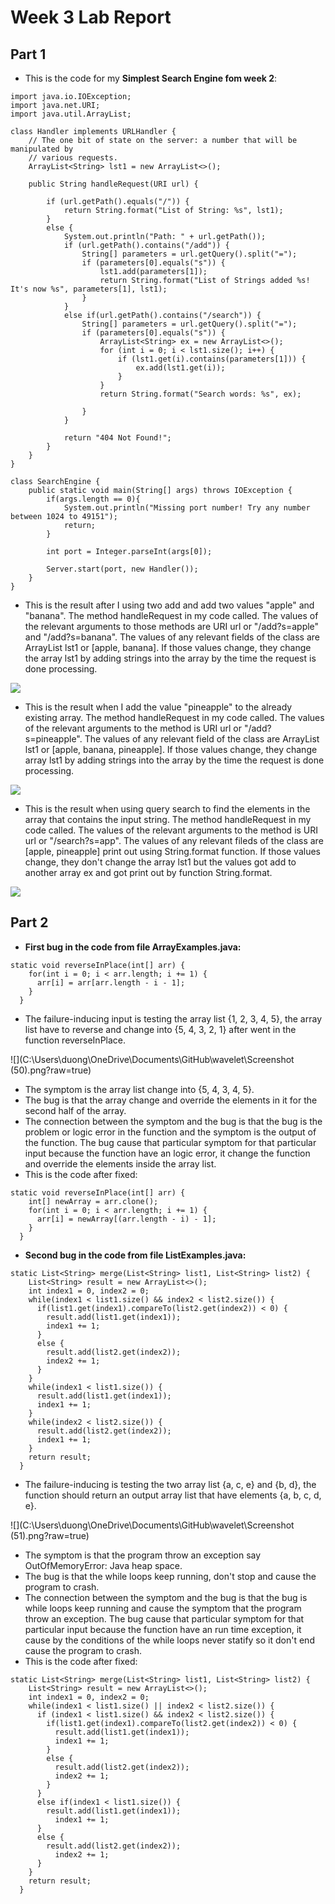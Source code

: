 # Week 3 Lab Report

## Part 1
* This is the code for my **Simplest Search Engine fom week 2**:

```
import java.io.IOException;
import java.net.URI;
import java.util.ArrayList;

class Handler implements URLHandler {
    // The one bit of state on the server: a number that will be manipulated by
    // various requests.
    ArrayList<String> lst1 = new ArrayList<>();

    public String handleRequest(URI url) {
        
        if (url.getPath().equals("/")) {
            return String.format("List of String: %s", lst1);
        } 
        else {
            System.out.println("Path: " + url.getPath());
            if (url.getPath().contains("/add")) {
                String[] parameters = url.getQuery().split("=");
                if (parameters[0].equals("s")) {
                    lst1.add(parameters[1]);
                    return String.format("List of Strings added %s! It's now %s", parameters[1], lst1);
                }
            }
            else if(url.getPath().contains("/search")) {
                String[] parameters = url.getQuery().split("=");
                if (parameters[0].equals("s")) {
                    ArrayList<String> ex = new ArrayList<>();
                    for (int i = 0; i < lst1.size(); i++) {
                        if (lst1.get(i).contains(parameters[1])) {
                            ex.add(lst1.get(i));
                        }
                    }
                    return String.format("Search words: %s", ex);
                
                }
            }
            
            return "404 Not Found!";
        }
    }
}

class SearchEngine {
    public static void main(String[] args) throws IOException {
        if(args.length == 0){
            System.out.println("Missing port number! Try any number between 1024 to 49151");
            return;
        }

        int port = Integer.parseInt(args[0]);

        Server.start(port, new Handler());
    }
}
```

* This is the result after I using two add and add two values "apple" and "banana". The method handleRequest in my code called. The values of the relevant arguments to those methods are URI url or "/add?s=apple" and "/add?s=banana". The values of any relevant fields of the class are ArrayList<String> lst1 or [apple, banana]. If those values change, they change the array lst1 by adding strings into the array by the time the request is done processing.

![](https://github.com/tnduong2807/wavelet/blob/master/Screenshot%20(38).png?raw=true)

* This is the result when I add the value "pineapple" to the already existing array. The method handleRequest in my code called. The values of the relevant arguments to the method is URI url or "/add?s=pineapple". The values of any relevant field of the class are ArrayList<String> lst1 or [apple, banana, pineapple]. If those values change, they change array lst1 by adding strings into the array by the time the request is done processing.

![](https://github.com/tnduong2807/wavelet/blob/master/Screenshot%20(39).png?raw=true)


* This is the result when using query search to find the elements in the array that contains the input string. The method handleRequest in my code called. The values of the relevant arguments to the method is URI url or "/search?s=app". The values of any relevant fileds of the class are [apple, pineapple] print out using String.format function. If those values change, they don't change the array lst1 but the values got add to another array ex and got print out by function String.format.

![](https://github.com/tnduong2807/wavelet/blob/master/Screenshot%20(40).png?raw=true)


## Part 2
* **First bug in the code from file ArrayExamples.java:**

```
static void reverseInPlace(int[] arr) {
    for(int i = 0; i < arr.length; i += 1) {
      arr[i] = arr[arr.length - i - 1];
    }
  }
```

* The failure-inducing input is testing the array list {1, 2, 3, 4, 5}, the array list have to reverse and change into {5, 4, 3, 2, 1} after went in the function reverseInPlace.

![](C:\Users\duong\OneDrive\Documents\GitHub\wavelet\Screenshot (50).png?raw=true)

* The symptom is the array list change into {5, 4, 3, 4, 5}.
* The bug is that the array change and override the elements in it for the second half of the array.
* The connection between the symptom and the bug is that the bug is the problem or logic error in the function and the symptom is the output of the function. The bug cause that particular symptom for that particular input because the function have an logic error, it change the function and override the elements inside the array list.
* This is the code after fixed:

```
static void reverseInPlace(int[] arr) {
    int[] newArray = arr.clone();
    for(int i = 0; i < arr.length; i += 1) {
      arr[i] = newArray[(arr.length - i) - 1];
    }
  }
```

* **Second bug in the code from file ListExamples.java:**

```
static List<String> merge(List<String> list1, List<String> list2) {
    List<String> result = new ArrayList<>();
    int index1 = 0, index2 = 0;
    while(index1 < list1.size() && index2 < list2.size()) {
      if(list1.get(index1).compareTo(list2.get(index2)) < 0) {
        result.add(list1.get(index1));
        index1 += 1;
      }
      else {
        result.add(list2.get(index2));
        index2 += 1;
      }
    }
    while(index1 < list1.size()) {
      result.add(list1.get(index1));
      index1 += 1;
    }
    while(index2 < list2.size()) {
      result.add(list2.get(index2));
      index1 += 1;
    }
    return result;
  }
```

* The failure-inducing is testing the two array list {a, c, e} and {b, d}, the function should return an output array list that have elements {a, b, c, d, e}.

![](C:\Users\duong\OneDrive\Documents\GitHub\wavelet\Screenshot (51).png?raw=true)

* The symptom is that the program throw an exception say OutOfMemoryError: Java heap space.
* The bug is that the while loops keep running, don't stop and cause the program to crash.
* The connection between the symptom and the bug is that the bug is while loops keep running and cause the symptom that the program throw an exception. The bug cause that particular symptom for that particular input because the function have an run time exception, it cause by the conditions of the while loops never statify so it don't end cause the program to crash.
* This is the code after fixed:

```
static List<String> merge(List<String> list1, List<String> list2) {
    List<String> result = new ArrayList<>();
    int index1 = 0, index2 = 0;
    while(index1 < list1.size() || index2 < list2.size()) {
      if (index1 < list1.size() && index2 < list2.size()) {
        if(list1.get(index1).compareTo(list2.get(index2)) < 0) {
          result.add(list1.get(index1));
          index1 += 1;
        }
        else {
          result.add(list2.get(index2));
          index2 += 1;
        }
      }
      else if(index1 < list1.size()) {
        result.add(list1.get(index1));
          index1 += 1;
      }
      else {
        result.add(list2.get(index2));
          index2 += 1;
      }
    }
    return result;
  }
```

